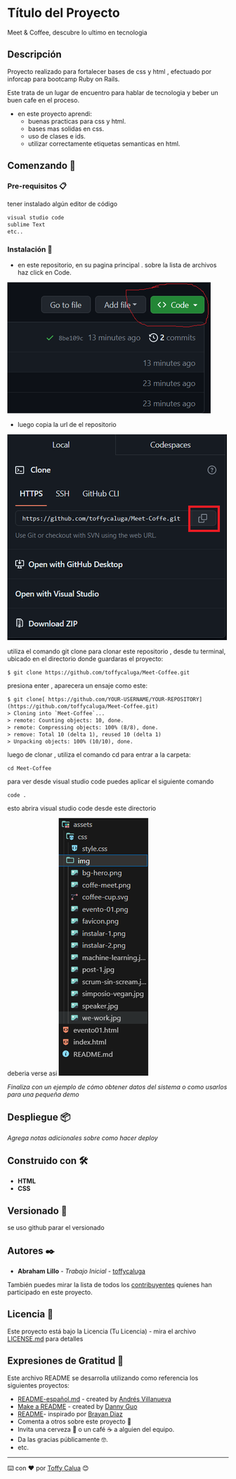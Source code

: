 # Título del Proyecto

Meet & Coffee, 
descubre lo ultimo en tecnologia
## Descripción 
Proyecto realizado para fortalecer bases de css y html , efectuado por inforcap para bootcamp Ruby on Rails.

Este trata de un lugar de encuentro para hablar de tecnologia y beber un buen cafe en el proceso.

- en este proyecto aprendi:
  - buenas practicas para css y html.
  - bases mas solidas en css.
  - uso de clases e ids.
  - utilizar correctamente etiquetas semanticas en html.


## Comenzando 🚀

### Pre-requisitos 📋

tener instalado algún editor de código 

```
visual studio code
sublime Text
etc..

```

### Instalación 🔧
- en este repositorio, en su pagina principal . sobre la lista de archivos haz click en Code.


![img](./assets/img/instalar-1.png)

- luego copia la url de el repositorio

![img](./assets/img/instalar-2.png)

utiliza el comando git clone para clonar este repositorio , desde tu terminal, ubicado en el directorio donde guardaras el proyecto:

```
$ git clone https://github.com/toffycaluga/Meet-Coffee.git
```
presiona enter , aparecera un ensaje como este:

```
$ git clone[ https://github.com/YOUR-USERNAME/YOUR-REPOSITORY](https://github.com/toffycaluga/Meet-Coffee.git)
> Cloning into `Meet-Coffee`...
> remote: Counting objects: 10, done.
> remote: Compressing objects: 100% (8/8), done.
> remove: Total 10 (delta 1), reused 10 (delta 1)
> Unpacking objects: 100% (10/10), done.
```
luego de clonar , utiliza el comando cd  para entrar a la carpeta:

```
cd Meet-Coffee
```
para ver desde visual studio code puedes aplicar el siguiente comando

```
code .
```

esto abrira visual studio code desde este directorio

deberia verse asi 
![img](assets/img/directorio.png)




_Finaliza con un ejemplo de cómo obtener datos del sistema o como usarlos para una pequeña demo_



## Despliegue 📦

_Agrega notas adicionales sobre como hacer deploy_

## Construido con 🛠️

* **HTML**
* **CSS**


## Versionado 📌
se uso github parar el versionado
## Autores ✒️

* **Abraham Lillo** - *Trabajo Inicial* - [toffycaluga](https://github.com/toffycaluga)


También puedes mirar la lista de todos los [contribuyentes](https://github.com/your/project/contributors) quíenes han participado en este proyecto. 


## Licencia 📄

Este proyecto está bajo la Licencia (Tu Licencia) - mira el archivo [LICENSE.md](LICENSE.md) para detalles

## Expresiones de Gratitud 🎁
Este archivo README se desarrolla utilizando como referencia los siguientes proyectos:

* [README-español.md](https://gist.github.com/Villanuevand/6386899f70346d4580c723232524d35a) - created by [Andrés Villanueva](https://gist.github.com/Villanuevand)
* [Make a README](https://www.makeareadme.com) - created by [Danny Guo](https://github.com/dguo)
* [README](https://github.com/brayandiazc/template-readme/blob/main/README.md?plain=1)- inspirado por [Brayan Diaz](https://github.com/brayandiazc)
* Comenta a otros sobre este proyecto 📢
* Invita una cerveza 🍺 o un café ☕ a alguien del equipo. 
* Da las gracias públicamente 🤓.
* etc.



---
⌨️ con ❤️ por [Toffy Calua](https://github.com/toffycaluga) 😊